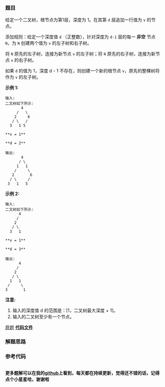 ### 题目
给定一个二叉树，根节点为第1层，深度为 1。在其第 `d` 层追加一行值为 `v` 的节点。

添加规则：给定一个深度值 `d` （正整数），针对深度为 `d-1` 层的每一 **非空** 节点 `N`，为 `N` 创建两个值为 `v`
的左子树和右子树。

将 `N` 原先的左子树，连接为新节点 `v` 的左子树；将 `N` 原先的右子树，连接为新节点 `v` 的右子树。

如果 `d` 的值为 1，深度 d - 1 不存在，则创建一个新的根节点 `v`，原先的整棵树将作为 `v` 的左子树。

**示例 1:**

    
    
    输入: 
    二叉树如下所示:
           4
         /   \
        2     6
       / \   / 
      3   1 5   
    
    **v = 1**
    
    **d = 2**
    
    输出: 
           4
          / \
         1   1
        /     \
       2       6
      / \     / 
     3   1   5   
    
    

**示例 2:**

    
    
    输入: 
    二叉树如下所示:
          4
         /   
        2    
       / \   
      3   1    
    
    **v = 1**
    
    **d = 3**
    
    输出: 
          4
         /   
        2
       / \    
      1   1
     /     \  
    3       1
    

**注意:**

  1. 输入的深度值 d 的范围是：[1，二叉树最大深度 + 1]。
  2. 输入的二叉树至少有一个节点。

[原题](https://leetcode-cn.com/problems/add-one-row-to-tree/)    **[代码文件]()**


### 解题思路




### 参考代码

```go


```




**更多题解可以在我的[github](https://github.com/LZH139/leetcode_Go)上看到，每天都在持续更新，觉得还不错的话，记得点个小星星哈，谢谢啦**

